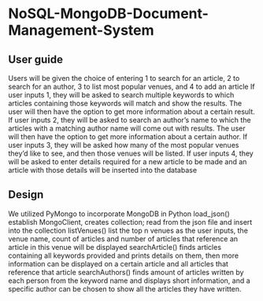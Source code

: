 # NoSQL-MongoDB-Document-Management-System

## User guide
Users will be given the choice of entering 1 to search for an article, 2 to search for an author, 3
to list most popular venues, and 4 to add an article
If user inputs 1, they will be asked to search multiple keywords to which articles containing those keywords will match and show the results. The user will then have the option to get more information about a certain result.
If user inputs 2, they will be asked to search an author’s name to which the articles with a matching author name will come out with results. The user will then have the option to get more information about a certain author.
If user inputs 3, they will be asked how many of the most popular venues they’d like to see, and then those venues will be listed.
If user inputs 4, they will be asked to enter details required for a new article to be made and an article with those details will be inserted into the database

## Design
We utilized PyMongo to incorporate MongoDB in Python
load_json() establish MongoClient, creates collection; read from the json file and insert into the collection
listVenues() list the top n venues as the user inputs, the venue name, count of articles and number of articles that reference an article in this venue will be displayed
searchArticle() finds articles containing all keywords provided and prints details on them, then more information can be displayed on a certain article and all articles that reference that article searchAuthors() finds amount of articles written by each person from the keyword name and displays short information, and a specific author can be chosen to show all the articles they have written.
